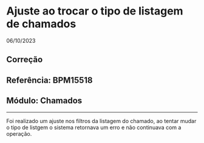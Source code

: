 # Ajuste ao trocar o tipo de listagem de chamados
06/10/2023
## Correção
## Referência: BPM15518
## Módulo: Chamados
***

Foi realizado um ajuste nos filtros da listagem do chamado, ao tentar mudar o tipo de listgem o sistema retornava um erro e não continuava com a operação.